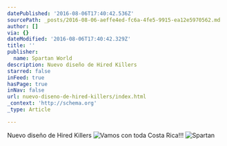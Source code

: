 ```yaml
---
datePublished: '2016-08-06T17:40:42.536Z'
sourcePath: _posts/2016-08-06-aeffe4ed-fc6a-4fe5-9915-ea12e5970562.md
author: []
via: {}
dateModified: '2016-08-06T17:40:42.329Z'
title: ''
publisher:
  name: Spartan World
description: Nuevo diseño de Hired Killers
starred: false
inFeed: true
hasPage: true
inNav: false
url: nuevo-diseno-de-hired-killers/index.html
_context: 'http://schema.org'
_type: Article

---
```

Nuevo diseño de Hired Killers
![Vamos con toda Costa Rica!!!](https://the-grid-user-content.s3-us-west-2.amazonaws.com/20b8c39b-6ae0-424f-a5e6-86c32d6d3386.jpg)
![Spartan ](https://the-grid-user-content.s3-us-west-2.amazonaws.com/ccfb3648-8f55-439b-8980-701ed2ca846b.png)